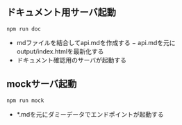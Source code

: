 
## ドキュメント用サーバ起動

```
npm run doc
```

- mdファイルを結合してapi.mdを作成する
− api.mdを元にoutput/index.htmlを最新化する
- ドキュメント確認用のサーバが起動する


## mockサーバ起動

```
npm run mock
```

- *.mdを元にダミーデータでエンドポイントが起動する
